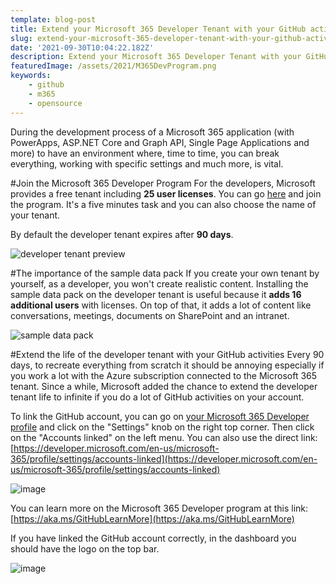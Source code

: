 ```yaml
---
template: blog-post
title: Extend your Microsoft 365 Developer Tenant with your GitHub activities
slug: extend-your-microsoft-365-developer-tenant-with-your-github-activities
date: '2021-09-30T10:04:22.182Z'
description: Extend your Microsoft 365 Developer Tenant with your GitHub activities
featuredImage: /assets/2021/M365DevProgram.png
keywords:
    - github
    - m365
    - opensource
---
```


During the development process of a Microsoft 365 application (with PowerApps, ASP.NET Core and Graph API, Single Page Applications and more) to have an environment where, time to time, you can break everything, working with specific settings and much more, is vital.

#Join the Microsoft 365 Developer Program
For the developers, Microsoft provides a free tenant including **25 user licenses**.
You can go [here](https://developer.microsoft.com/en-us/microsoft-365/dev-program) and join the program.
It's a five minutes task and you can also choose the name of your tenant. 

By default the developer tenant expires after **90 days**.

![developer tenant preview](https://cdn.graph.office.net/prod/media/office/dev-program/home/DevPro_E5_Images_1_800x450.png?v={1/string})

#The importance of the sample data pack
If you create your own tenant by yourself, as a developer, you won't create realistic content.
Installing the sample data pack on the developer tenant is useful because it **adds 16 additional users** with licenses.
On top of that, it adds a lot of content like conversations, meetings, documents on SharePoint and an intranet.

![sample data pack](https://cdn.graph.office.net/prod/media/office/dev-program/home/DevPro_E5_Images_2_800x450.png?v={1/string})

#Extend the life of the developer tenant with your GitHub activities
Every 90 days, to recreate everything from scratch it should be annoying especially if you work a lot with the Azure subscription connected to the Microsoft 365 tenant.
Since a while, Microsoft added the chance to extend the developer tenant life to infinite if you do a lot of GitHub activities on your account.

To link the GitHub account, you can go on [your Microsoft 365 Developer profile](https://developer.microsoft.com/en-us/microsoft-365/profile) and click on the "Settings" knob on the right top corner.
Then click on the "Accounts linked" on the left menu.
You can also use the direct link: [https://developer.microsoft.com/en-us/microsoft-365/profile/settings/accounts-linked](https://developer.microsoft.com/en-us/microsoft-365/profile/settings/accounts-linked)

![image](https://dev-to-uploads.s3.amazonaws.com/uploads/articles/794g8sw557wwvl6n8967.png)

You can learn more on the Microsoft 365 Developer program at this link: [https://aka.ms/GitHubLearnMore](https://aka.ms/GitHubLearnMore)

If you have linked the GitHub account correctly, in the dashboard you should have the logo on the top bar.

![image](https://dev-to-uploads.s3.amazonaws.com/uploads/articles/9zdaxpou17stn2ax4reh.png)
 
